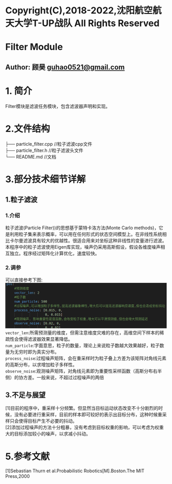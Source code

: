 # Copyright(C),2018-2022,沈阳航空航天大学T-UP战队 All Rights Reserved
# Filter Module
## Author: 顾昊 guhao0521@gmail.com
# 1. 简介
Filter模块是滤波任务模块，包含滤波器声明和实现。
# 2.文件结构
├── particle_filter.cpp //粒子滤波cpp文件   
├── particle_filter.h   //粒子滤波头文件   
└── README.md           //文档    
# 3.部分技术细节详解
## 1.粒子滤波
### 1.介绍
粒子滤波(Particle Filter))的思想基于蒙特卡洛方法(Monte Carlo methods)，它是利用粒子集来表示概率，可以用在任何形式的状态空间模型上。在非线性系统相比卡尔曼滤波具有较大的优越性。很适合用来对坐标这种非线性的变量进行滤波。    
本程序中的粒子滤波使用Eigen库实现，噪声仍采用高斯假设，假设各维度噪声相互独立。程序经过矩阵化计算优化，速度较快。
### 2.调参
可以直接参考下图:   
![params](../docs/pf_params.png)    
`vector_len`:所需预测量的维度，但需注意维度灾难的存在，高维空间下样本的稀疏性会使得滤波器效果显著降低。   
`num_particle`:字面意思，粒子的数量，理论上来说粒子数越大效果越好，粒子数量为无穷时即为真实分布。  
`process_noise`:过程噪声矩阵，会在重采样时为粒子叠上方差为该矩阵对角线元素的高斯分布，以求增加粒子多样性。   
`observe_noise`:观测噪声矩阵，对角线元素即为重要性采样函数（高斯分布右半侧）的协方差。一般来说，不超过过程噪声的两倍

## 3.不足与展望
[1]目前的程序中，重采样十分频繁。但显然当目标运动状态改变不十分剧烈的时候，没有必要进行重采样，目前的样本即可较好的表示出目标分布，这种时候重采样只会使得目标产生不必要的抖动。   
[2]添加过程噪声的方法十分粗暴，没有考虑到目标权重的影响，可以考虑为权重大的目标添加较小的噪声，以求减小抖动。
# 5.参考文献
[1]Sebastian Thurn et al.Probabilistic Robotics[M].Boston.The MIT Press,2000
